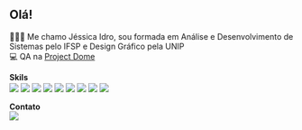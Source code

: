 ## Olá! 
<p> 👱🏼‍♀️ Me chamo Jéssica Idro, sou formada em Análise e Desenvolvimento de Sistemas pelo IFSP e Design Gráfico pela UNIP
<br>
💻 QA na <a href="https://projectdome.com.br/">Project Dome</a> 
</p>
<div style="display: inline_block">
	<b>Skils</b>
	<br>
	<img align="center" src="https://img.shields.io/badge/JavaScript-323330?style=for-the-badge&logo=javascript&logoColor=F7DF1E">
	<img align="center" src="https://img.shields.io/badge/TypeScript-007ACC?style=for-the-badge&logo=typescript&logoColor=white">
	<img align="center" src="https://img.shields.io/badge/HTML5-E34F26?style=for-the-badge&logo=html5&logoColor=white">
	<img align="center" src="https://img.shields.io/badge/CSS3-1572B6?style=for-the-badge&logo=css3&logoColor=white">
	<img align="center" src="https://img.shields.io/badge/Angular-dd1b16?style=for-the-badge&logo=angular&logoColor=white">
	<img align="center" src="https://img.shields.io/badge/React-20232A?style=for-the-badge&logo=react&logoColor=61DAFB">
	<img align="center" src="https://img.shields.io/badge/Cypress-20232A?style=for-the-badge&logo=cypress&logoColor=61DAFB">
	<img align="center" src="https://img.shields.io/badge/Postman-E34F26?style=for-the-badge&logo=postman&logoColor=white">
	<img align="center" src="https://img.shields.io/badge/JIRA-007ACC?style=for-the-badge&logo=JIRA&logoColor=white">
	
<div>
<div style="display: inline_block">
	<br>
	<b>Contato</b>
	<br>
	<a href="https://www.linkedin.com/in/j%C3%A9ssica-idro-15862513b/"> <img align="center" src="https://img.shields.io/badge/LinkedIn-0077B5?style=for-the-badge&logo=linkedin&logoColor=white"></a>
	
</div>


  

